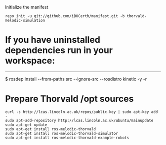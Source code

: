 
Initialize the manifest

  	repo init -u git://github.com/iBOCerth/manifest.git -b thorvald-melodic-simulation
  

# If you have uninstalled dependencies run in your workspace:
---------------
$ rosdep install --from-paths src --ignore-src --rosdistro kinetic -y -r


# Prepare Thorvald /opt sources

```
curl -s http://lcas.lincoln.ac.uk/repos/public.key | sudo apt-key add - 
sudo apt-add-repository http://lcas.lincoln.ac.uk/ubuntu/mainupdate 
sudo apt-get update
sudo apt-get install ros-melodic-thorvald 
sudo apt-get install ros-melodic-thorvald-simulator
sudo apt-get install ros-melodic-thorvald-example-robots
```
